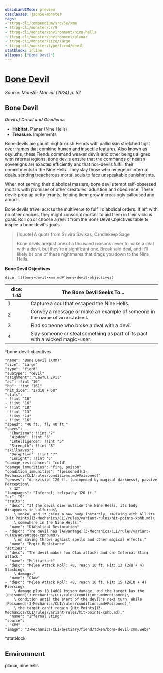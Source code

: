 ```yaml
---
obsidianUIMode: preview
cssclasses: json5e-monster
tags:
- ttrpg-cli/compendium/src/5e/xmm
- ttrpg-cli/monster/cr/9
- ttrpg-cli/monster/environment/nine-hells
- ttrpg-cli/monster/environment/planar
- ttrpg-cli/monster/size/large
- ttrpg-cli/monster/type/fiend/devil
statblock: inline
aliases: ["Bone Devil"]
---
```

# [Bone Devil](3-Mechanics\CLI\bestiary\fiend/bone-devil-xmm.md)
*Source: Monster Manual (2024) p. 52*  

## Bone Devil

*Devil of Dread and Obedience*

- **Habitat.** Planar (Nine Hells)  
- **Treasure.** Implements  

Bone devils are gaunt, nightmarish Fiends with pallid skin stretched tight over frames that combine human and insectile features. Also known as osyluths, these Fiends command weaker devils and other beings aligned with infernal legions. Bone devils ensure that the commands of hellish sovereigns are exacted efficiently and that non-devils fulfill their commitments to the Nine Hells. They slay those who renege on infernal deals, sending treacherous mortal souls to face unspeakable punishments.

When not serving their diabolical masters, bone devils tempt self-obsessed mortals with promises of other creatures' adulation and obedience. These devils prop up petty tyrants, helping them grow increasingly calloused and amoral.

Bone devils travel across the multiverse to fulfill diabolical orders. If left with no other choices, they might conscript mortals to aid them in their vicious goals. Roll on or choose a result from the Bone Devil Objectives table to inspire a bone devil's goals.

> [!quote] A quote from Sylvira Savikas, Candlekeep Sage  
> 
> Bone devils are just one of a thousand reasons never to make a deal with a devil, but they're a significant one. Break said deal, and it'll likely be one of these nightmares that drags you down to the Nine Hells.

**Bone Devil Objectives**

`dice: [](bone-devil-xmm.md#^bone-devil-objectives)`

| dice: 1d4 | The Bone Devil Seeks To... |
|-----------|----------------------------|
| 1 | Capture a soul that escaped the Nine Hells. |
| 2 | Convey a message or make an example of someone in the name of an archdevil. |
| 3 | Find someone who broke a deal with a devil. |
| 4 | Slay someone or steal something as part of its pact with a wicked magic-user. |
^bone-devil-objectives

```statblock
"name": "Bone Devil (XMM)"
"size": "Large"
"type": "fiend"
"subtype": "devil"
"alignment": "Lawful Evil"
"ac": !!int "16"
"hp": !!int "161"
"hit_dice": "17d10 + 68"
"stats":
- !!int "18"
- !!int "16"
- !!int "18"
- !!int "13"
- !!int "14"
- !!int "16"
"speed": "40 ft., fly 40 ft."
"saves":
  "Charisma": !!int "7"
  "Wisdom": !!int "6"
  "Intelligence": !!int "5"
  "Strength": !!int "8"
"skillsaves":
  "Deception": !!int "7"
  "Insight": !!int "6"
"damage_resistances": "cold"
"damage_immunities": "fire, poison"
"condition_immunities": "[poisoned](3-Mechanics/CLI/rules/conditions.md#Poisoned)"
"senses": "darkvision 120 ft. (unimpeded by magical darkness), passive Perception\
  \ 12"
"languages": "Infernal; telepathy 120 ft."
"cr": "9"
"traits":
- "desc": "If the devil dies outside the Nine Hells, its body disappears in sulfurous\
    \ smoke, and it gains a new body instantly, reviving with all its [Hit Points](3-Mechanics/CLI/rules/variant-rules/hit-points-xphb.md)\
    \ somewhere in the Nine Hells."
  "name": "Diabolical Restoration"
- "desc": "The devil has [Advantage](3-Mechanics/CLI/rules/variant-rules/advantage-xphb.md)\
    \ on saving throws against spells and other magical effects."
  "name": "Magic Resistance"
"actions":
- "desc": "The devil makes two Claw attacks and one Infernal Sting attack."
  "name": "Multiattack"
- "desc": "Melee Attack Roll: +8, reach 10 ft. Hit: 13 (2d8 + 4) Slashing\
    \ damage."
  "name": "Claw"
- "desc": "Melee Attack Roll: +8, reach 10 ft. Hit: 15 (2d10 + 4) Piercing\
    \ damage plus 18 (4d8) Poison damage, and the target has the [Poisoned](3-Mechanics/CLI/rules/conditions.md#Poisoned)\
    \ condition until the start of the devil's next turn. While [Poisoned](3-Mechanics/CLI/rules/conditions.md#Poisoned),\
    \ the target can't regain [Hit Points](3-Mechanics/CLI/rules/variant-rules/hit-points-xphb.md)."
  "name": "Infernal Sting"
"source":
- "XMM"
"image": "3-Mechanics/CLI/bestiary/fiend/token/bone-devil-xmm.webp"
```
^statblock

## Environment

planar, nine hells